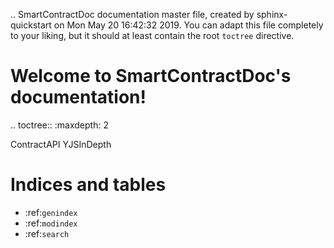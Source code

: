 .. SmartContractDoc documentation master file, created by
   sphinx-quickstart on Mon May 20 16:42:32 2019.
   You can adapt this file completely to your liking, but it should at least
   contain the root `toctree` directive.

Welcome to SmartContractDoc's documentation!
============================================

.. toctree::
   :maxdepth: 2
   
   ContractAPI
   YJSInDepth
   
Indices and tables
==================

* :ref:`genindex`
* :ref:`modindex`
* :ref:`search`
